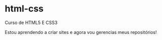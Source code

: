 # html-css
 Curso de HTML5 E CSS3

Estou aprendendo a criar sites e agora vou gerencias meus repositórios!

